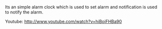 Its an simple alarm clock which is used to set alarm and notification is used to notify the alarm.

Youtube:
http://www.youtube.com/watch?v=hiBoiFHBa90
